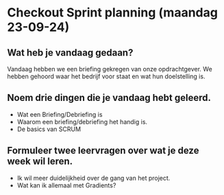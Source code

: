 # Checkout Sprint planning (maandag 23-09-24)

## Wat heb je vandaag gedaan?

Vandaag hebben we een briefing gekregen van onze opdrachtgever. We hebben gehoord waar het bedrijf voor staat en wat hun doelstelling is.

## Noem drie dingen die je vandaag hebt geleerd.

* Wat een Briefing/Debriefing is
* Waarom een briefing/debriefing het handig is.
* De basics van SCRUM


## Formuleer twee leervragen over wat je deze week wil leren.
* Ik wil meer duidelijkheid over de gang van het project.
* Wat kan ik allemaal met Gradients?
 